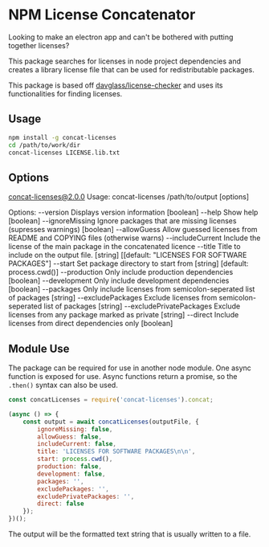 # NPM License Concatenator

Looking to make an electron app and can't be bothered with putting together licenses?

This package searches for licenses in node project dependencies and creates a library
license file that can be used for redistributable packages.

This package is based off [davglass/license-checker](https://github.com/davglass/license-checker) 
and uses its functionalities for finding licenses.

## Usage

```bash
npm install -g concat-licenses
cd /path/to/work/dir
concat-licenses LICENSE.lib.txt
```

## Options

concat-licenses@2.0.0
Usage: concat-licenses /path/to/output [options]

Options:
  --version                 Displays version information               [boolean]
  --help                    Show help                                  [boolean]
  --ignoreMissing           Ignore packages that are missing licenses (supresses
                            warnings)                                  [boolean]
  --allowGuess              Allow guessed licenses from README and COPYING files
                            (otherwise warns)
  --includeCurrent          Include the license of the main package in the
                            concatenated licence
  --title                   Title to include on the output file. 
                           [string] [[default: "LICENSES FOR SOFTWARE PACKAGES"]
  --start                   Set package directory to start from
                                               [string] [default: process.cwd()]
  --production              Only include production dependencies       [boolean]
  --development             Only include development dependencies      [boolean]
  --packages                Only include licenses from semicolon-seperated list
                            of packages                                 [string]
  --excludePackages         Exclude licenses from semicolon-seperated list of
                            packages                                    [string]
  --excludePrivatePackages  Exclude licenses from any package marked as private
                                                                        [string]
  --direct                  Include licenses from direct dependencies only
                                                                       [boolean]

## Module Use

The package can be required for use in another node module. One async function is 
exposed for use. Async functions return a promise, so the ```.then()``` syntax can also 
be used.

```javascript
const concatLicenses = require('concat-licenses').concat;

(async () => {
    const output = await concatLicenses(outputFile, {
        ignoreMissing: false,
        allowGuess: false,
        includeCurrent: false,
        title: 'LICENSES FOR SOFTWARE PACKAGES\n\n',
        start: process.cwd(),
        production: false,
        development: false,
        packages: '',
        excludePackages: '',
        excludePrivatePackages: '',
        direct: false
    });
})();
```

The output will be the formatted text string that is usually written to a file.
